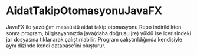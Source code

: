 # AidatTakipOtomasyonuJavaFX
JavaFX ile yazdığım masaüstü aidat takip otomasyonu
Repo indirildikten sonra program,
bilgisayarınızda java(daha doğrusu jre) yüklü ise 
içerisindeki jar dosyasına tıklanarak çalıştırılabilir.
Program çalıştırıldığında kendisiyle aynı dizinde kendi database'ini oluşturur.
